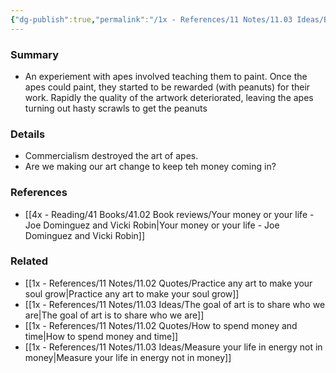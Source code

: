 ```yaml
---
{"dg-publish":true,"permalink":"/1x - References/11 Notes/11.03 Ideas/Being paid destroyed the art of apes/","title":"Being paid destroyed the art of apes","noteIcon":"","created":"2023-10-16T22:02:34.000+03:00","updated":"2024-02-14T20:18:35.472+03:00"}
---
```



### Summary
- An experiement with apes involved teaching them to paint. Once the apes could paint, they started to be rewarded (with peanuts) for their work. Rapidly the quality of the artwork deteriorated, leaving the apes turning out hasty scrawls to get the peanuts

### Details
- Commercialism destroyed the art of apes.
- Are we making our art change to keep teh money coming in?

### References
- [[4x - Reading/41 Books/41.02 Book reviews/Your money or your life - Joe Dominguez and Vicki Robin\|Your money or your life - Joe Dominguez and Vicki Robin]]

### Related
- [[1x - References/11 Notes/11.02 Quotes/Practice any art to make your soul grow\|Practice any art to make your soul grow]]
- [[1x - References/11 Notes/11.03 Ideas/The goal of art is to share who we are\|The goal of art is to share who we are]]
- [[1x - References/11 Notes/11.02 Quotes/How to spend money and time\|How to spend money and time]]
- [[1x - References/11 Notes/11.03 Ideas/Measure your life in energy not in money\|Measure your life in energy not in money]]